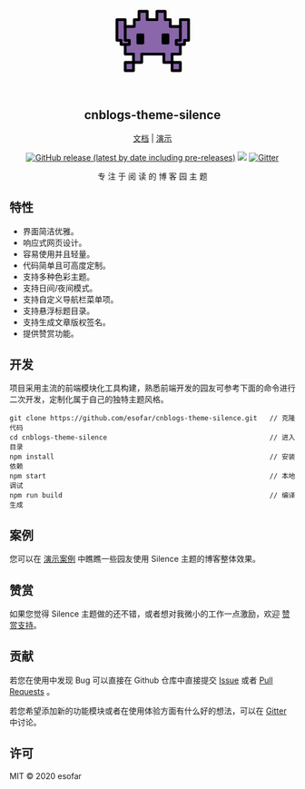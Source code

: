 
<center><svg id="emoji" viewBox="0 0 72 72" height="175" xmlns="http://www.w3.org/2000/svg">
  <g id="color">
    <polygon fill="#8967AA" points="10,21 10,35 13,35 13,38 16,38 16,45 22,45 22,51 27,51 28,51 28,45 44,45 44,51 50,51 50,45 56,45 56,38 59,38 59,35 62,35 62,20 56,20 56,24 56,25 49,25 49,20 45,20 45,14 39,14 39,20 32,20 32,14 26,14 26,20 22,20 22,25 16,25 16,20 10,20"/>
    <rect x="16" y="51" width="6" height="6" fill="#8967AA"/>
    <rect x="50" y="51" width="6" height="6" fill="#8967AA"/>
  </g>
  <g id="line">
    <rect x="25.175" y="31" width="3.6" height="6" stroke="#000000" stroke-linecap="round" stroke-linejoin="round" stroke-width="2"/>
    <polyline fill="none" stroke="#000000" stroke-linecap="round" stroke-linejoin="round" stroke-width="2" points="22,45 16,45 16,39"/>
    <polyline fill="none" stroke="#000000" stroke-linecap="round" stroke-linejoin="round" stroke-width="2" points="22.583,25 22.583,20 26,20"/>
    <polyline fill="none" stroke="#000000" stroke-linecap="round" stroke-linejoin="round" stroke-width="2" points="48.708,25 48.708,20 45.292,20"/>
    <polyline fill="none" stroke="#000000" stroke-linecap="round" stroke-linejoin="round" stroke-width="2" points="13,35 10,35 10,20 16,20 16,35"/>
    <polyline fill="none" stroke="#000000" stroke-linecap="round" stroke-linejoin="round" stroke-width="2" points="56,35 56,20 62,20 62,35 59,35"/>
    <polyline fill="none" stroke="#000000" stroke-linecap="round" stroke-linejoin="round" stroke-width="2" points="26,20 26,14 32,14 32,20"/>
    <polyline fill="none" stroke="#000000" stroke-linecap="round" stroke-linejoin="round" stroke-width="2" points="39,20 39,14 45,14 45,20"/>
    <polyline fill="none" stroke="#000000" stroke-linecap="round" stroke-linejoin="round" stroke-width="2" points="16,35 19,35 19,38 13,38 13,35"/>
    <polyline fill="none" stroke="#000000" stroke-linecap="round" stroke-linejoin="round" stroke-width="2" points="59,35 59,38 53,38 53,35 56,35"/>
    <rect x="16" y="51" width="6" height="6" fill="none" stroke="#000000" stroke-linecap="round" stroke-linejoin="round" stroke-width="2"/>
    <rect x="50" y="51" width="6" height="6" fill="none" stroke="#000000" stroke-linecap="round" stroke-linejoin="round" stroke-width="2"/>
    <polyline fill="none" stroke="#000000" stroke-linecap="round" stroke-linejoin="round" stroke-width="2" points="28,45 28,51 22,51 22,45"/>
    <polyline fill="none" stroke="#000000" stroke-linecap="round" stroke-linejoin="round" stroke-width="2" points="50,45 56,45 56,39"/>
    <polyline fill="none" stroke="#000000" stroke-linecap="round" stroke-linejoin="round" stroke-width="2" points="44,45 44,51 50,51 50,45"/>
    <rect x="43.425" y="31" width="3.6" height="6" stroke="#000000" stroke-linecap="round" stroke-linejoin="round" stroke-width="2"/>
    <path fill="none" stroke="#000000" stroke-linecap="round" stroke-linejoin="round" stroke-width="2" d="M44,45L44,45z"/>
    <path fill="none" stroke="#000000" stroke-linecap="round" stroke-linejoin="round" stroke-width="2" d="M39,20L39,20z"/>
    <path fill="none" stroke="#000000" stroke-linecap="round" stroke-linejoin="round" stroke-width="2" d="M16,25L16,25z"/>
    <path fill="none" stroke="#000000" stroke-linecap="round" stroke-linejoin="round" stroke-width="2" d="M49,25L49,25z"/>
    <line x1="28" x2="44" y1="45" y2="45" fill="none" stroke="#000000" stroke-linecap="round" stroke-linejoin="round" stroke-width="2"/>
    <line x1="32" x2="39" y1="20" y2="20" fill="none" stroke="#000000" stroke-linecap="round" stroke-linejoin="round" stroke-width="2"/>
    <line x1="16" x2="22" y1="25" y2="25" fill="none" stroke="#000000" stroke-linecap="round" stroke-linejoin="round" stroke-width="2"/>
    <line x1="49" x2="56" y1="25" y2="25" fill="none" stroke="#000000" stroke-linecap="round" stroke-linejoin="round" stroke-width="2"/>
  </g>
</svg>

## cnblogs-theme-silence

[文档](https://esofar.github.io/cnblogs-theme-silence/)  | [演示](https://www.cnblogs.com/esofar/)

[![GitHub release (latest by date including pre-releases)](https://img.shields.io/github/v/release/esofar/cnblogs-theme-silence?include_prereleases&style=flat-square)](https://github.com/esofar/cnblogs-theme-silence/releases)
[![](https://data.jsdelivr.com/v1/package/gh/esofar/cnblogs-theme-silence/badge)](https://www.jsdelivr.com/package/gh/esofar/cnblogs-theme-silence)
[![Gitter](https://img.shields.io/gitter/room/esofar/cnblogs-theme-silence?style=flat-square)](https://gitter.im/cnblogs-theme-silence/community)

专 注 于 阅 读 的 博 客 园 主 题
</center>

## 特性

- 界面简洁优雅。
- 响应式网页设计。
- 容易使用并且轻量。
- 代码简单且可高度定制。
- 支持多种色彩主题。
- 支持日间/夜间模式。
- 支持自定义导航栏菜单项。
- 支持悬浮标题目录。
- 支持生成文章版权签名。
- 提供赞赏功能。


## 开发

项目采用主流的前端模块化工具构建，熟悉前端开发的园友可参考下面的命令进行二次开发，定制化属于自己的独特主题风格。

```
git clone https://github.com/esofar/cnblogs-theme-silence.git   // 克隆代码
cd cnblogs-theme-silence                                        // 进入目录
npm install                                                     // 安装依赖
npm start                                                       // 本地调试
npm run build                                                   // 编译生成
```

## 案例

您可以在 [演示案例](https://esofar.github.io/cnblogs-theme-silence/#/sponsors) 中瞧瞧一些园友使用 Silence 主题的博客整体效果。

## 赞赏

如果您觉得 Silence 主题做的还不错，或者想对我微小的工作一点激励，欢迎 [赞赏支持](https://esofar.github.io/cnblogs-theme-silence/#/sponsors)。

## 贡献

若您在使用中发现 Bug 可以直接在 Github 仓库中直接提交 [Issue](https://github.com/esofar/cnblogs-theme-silence/issues) 或者 [Pull Requests](https://github.com/esofar/cnblogs-theme-silence/pulls) 。

若您希望添加新的功能模块或者在使用体验方面有什么好的想法，可以在 [Gitter](https://gitter.im/cnblogs-theme-silence/community) 中讨论。

## 许可

MIT © 2020 esofar
